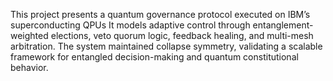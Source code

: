 This project presents a quantum governance protocol executed on IBM’s superconducting QPUs
It models adaptive control through entanglement-weighted elections, veto quorum logic, feedback healing, and multi-mesh arbitration. 
The system maintained collapse symmetry, validating a scalable framework for entangled decision-making and quantum constitutional behavior.
